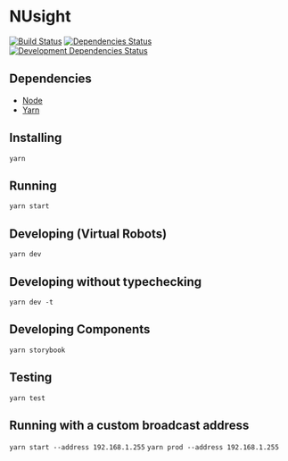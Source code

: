 # NUsight

[![Build Status](https://travis-ci.org/NUbots/NUsight2.svg?branch=master)](https://travis-ci.org/NUbots/NUsight2)
[![Dependencies Status](https://david-dm.org/NUbots/NUsight2/status.svg)](https://david-dm.org/NUbots/NUsight2)
[![Development Dependencies Status](https://david-dm.org/NUbots/NUsight2/dev-status.svg)](https://david-dm.org/NUbots/NUsight2?type=dev)


## Dependencies
- [Node](https://nodejs.org/en/download/)
- [Yarn](https://yarnpkg.com/en/docs/install)

## Installing
`yarn`

## Running
`yarn start`

## Developing (Virtual Robots)
`yarn dev`

## Developing without typechecking
`yarn dev -t`

## Developing Components
`yarn storybook`

## Testing
`yarn test`

## Running with a custom broadcast address
`yarn start --address 192.168.1.255`
`yarn prod --address 192.168.1.255`
